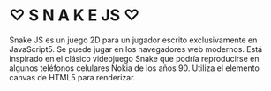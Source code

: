 # ♡ S N A K E   JS  ♡

Snake JS es un juego 2D para un jugador escrito exclusivamente en JavaScript5. Se puede jugar en los navegadores web modernos. Está inspirado en el clásico videojuego Snake que podría reproducirse en algunos teléfonos celulares Nokia de los años 90. Utiliza el elemento canvas de HTML5 para renderizar.
